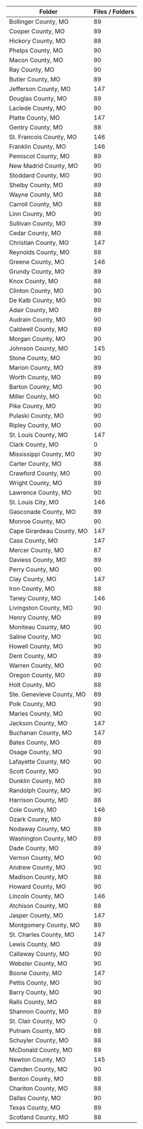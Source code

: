 | Folder                    |   Files / Folders |
|---------------------------|-------------------|
| Bollinger County, MO      |                89 |
| Cooper County, MO         |                89 |
| Hickory County, MO        |                88 |
| Phelps County, MO         |                90 |
| Macon County, MO          |                90 |
| Ray County, MO            |                90 |
| Butler County, MO         |                89 |
| Jefferson County, MO      |               147 |
| Douglas County, MO        |                89 |
| Laclede County, MO        |                90 |
| Platte County, MO         |               147 |
| Gentry County, MO         |                88 |
| St. Francois County, MO   |               146 |
| Franklin County, MO       |               146 |
| Pemiscot County, MO       |                89 |
| New Madrid County, MO     |                90 |
| Stoddard County, MO       |                90 |
| Shelby County, MO         |                89 |
| Wayne County, MO          |                88 |
| Carroll County, MO        |                88 |
| Linn County, MO           |                90 |
| Sullivan County, MO       |                89 |
| Cedar County, MO          |                88 |
| Christian County, MO      |               147 |
| Reynolds County, MO       |                88 |
| Greene County, MO         |               146 |
| Grundy County, MO         |                89 |
| Knox County, MO           |                88 |
| Clinton County, MO        |                90 |
| De Kalb County, MO        |                90 |
| Adair County, MO          |                89 |
| Audrain County, MO        |                90 |
| Caldwell County, MO       |                89 |
| Morgan County, MO         |                90 |
| Johnson County, MO        |               145 |
| Stone County, MO          |                90 |
| Marion County, MO         |                89 |
| Worth County, MO          |                89 |
| Barton County, MO         |                90 |
| Miller County, MO         |                90 |
| Pike County, MO           |                90 |
| Pulaski County, MO        |                90 |
| Ripley County, MO         |                90 |
| St. Louis County, MO      |               147 |
| Clark County, MO          |                 0 |
| Mississippi County, MO    |                90 |
| Carter County, MO         |                88 |
| Crawford County, MO       |                90 |
| Wright County, MO         |                89 |
| Lawrence County, MO       |                90 |
| St. Louis City, MO        |               146 |
| Gasconade County, MO      |                89 |
| Monroe County, MO         |                90 |
| Cape Girardeau County, MO |               147 |
| Cass County, MO           |               147 |
| Mercer County, MO         |                87 |
| Daviess County, MO        |                89 |
| Perry County, MO          |                90 |
| Clay County, MO           |               147 |
| Iron County, MO           |                88 |
| Taney County, MO          |               146 |
| Livingston County, MO     |                90 |
| Henry County, MO          |                89 |
| Moniteau County, MO       |                90 |
| Saline County, MO         |                90 |
| Howell County, MO         |                90 |
| Dent County, MO           |                89 |
| Warren County, MO         |                90 |
| Oregon County, MO         |                89 |
| Holt County, MO           |                88 |
| Ste. Genevieve County, MO |                89 |
| Polk County, MO           |                90 |
| Maries County, MO         |                90 |
| Jackson County, MO        |               147 |
| Buchanan County, MO       |               147 |
| Bates County, MO          |                89 |
| Osage County, MO          |                90 |
| Lafayette County, MO      |                90 |
| Scott County, MO          |                90 |
| Dunklin County, MO        |                89 |
| Randolph County, MO       |                90 |
| Harrison County, MO       |                88 |
| Cole County, MO           |               146 |
| Ozark County, MO          |                89 |
| Nodaway County, MO        |                89 |
| Washington County, MO     |                89 |
| Dade County, MO           |                89 |
| Vernon County, MO         |                90 |
| Andrew County, MO         |                90 |
| Madison County, MO        |                88 |
| Howard County, MO         |                90 |
| Lincoln County, MO        |               146 |
| Atchison County, MO       |                88 |
| Jasper County, MO         |               147 |
| Montgomery County, MO     |                89 |
| St. Charles County, MO    |               147 |
| Lewis County, MO          |                89 |
| Callaway County, MO       |                90 |
| Webster County, MO        |                90 |
| Boone County, MO          |               147 |
| Pettis County, MO         |                90 |
| Barry County, MO          |                90 |
| Ralls County, MO          |                89 |
| Shannon County, MO        |                89 |
| St. Clair County, MO      |                 0 |
| Putnam County, MO         |                88 |
| Schuyler County, MO       |                88 |
| McDonald County, MO       |                89 |
| Newton County, MO         |               145 |
| Camden County, MO         |                90 |
| Benton County, MO         |                88 |
| Chariton County, MO       |                88 |
| Dallas County, MO         |                90 |
| Texas County, MO          |                89 |
| Scotland County, MO       |                88 |